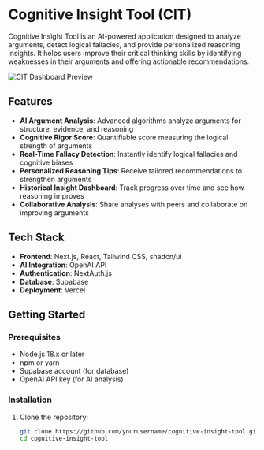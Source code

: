 # Cognitive Insight Tool (CIT)

Cognitive Insight Tool is an AI-powered application designed to analyze arguments, detect logical fallacies, and provide personalized reasoning insights. It helps users improve their critical thinking skills by identifying weaknesses in their arguments and offering actionable recommendations.

![CIT Dashboard Preview](/placeholder.svg?height=600&width=1200)

## Features

- **AI Argument Analysis**: Advanced algorithms analyze arguments for structure, evidence, and reasoning
- **Cognitive Rigor Score**: Quantifiable score measuring the logical strength of arguments
- **Real-Time Fallacy Detection**: Instantly identify logical fallacies and cognitive biases
- **Personalized Reasoning Tips**: Receive tailored recommendations to strengthen arguments
- **Historical Insight Dashboard**: Track progress over time and see how reasoning improves
- **Collaborative Analysis**: Share analyses with peers and collaborate on improving arguments

## Tech Stack

- **Frontend**: Next.js, React, Tailwind CSS, shadcn/ui
- **AI Integration**: OpenAI API
- **Authentication**: NextAuth.js
- **Database**: Supabase
- **Deployment**: Vercel

## Getting Started

### Prerequisites

- Node.js 18.x or later
- npm or yarn
- Supabase account (for database)
- OpenAI API key (for AI analysis)

### Installation

1. Clone the repository:
   ```bash
   git clone https://github.com/yourusername/cognitive-insight-tool.git
   cd cognitive-insight-tool

